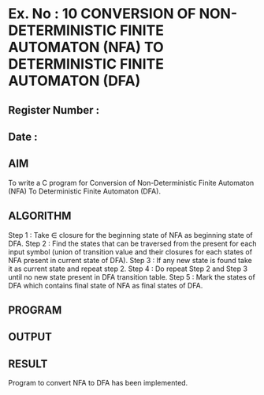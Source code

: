 # Ex. No : 10	CONVERSION OF NON-DETERMINISTIC FINITE AUTOMATON (NFA) TO DETERMINISTIC FINITE AUTOMATON (DFA)
## Register Number :
## Date : 

## AIM   
To write a C program for Conversion of Non-Deterministic Finite Automaton (NFA) To Deterministic Finite Automaton (DFA).
## ALGORITHM
Step 1 : Take ∈ closure for the beginning state of NFA as beginning state of DFA. 
Step 2 : Find the states that can be traversed from the present for each input symbol (union of transition value and their closures for each states of NFA present in current state of DFA). 
Step 3 : If any new state is found take it as current state and repeat step 2. 
Step 4 : Do repeat Step 2 and Step 3 until no new state present in DFA transition table. 
Step 5 : Mark the states of DFA which contains final state of NFA as final states of DFA.
## PROGRAM


## OUTPUT 

## RESULT
Program to convert NFA to DFA has been implemented.
